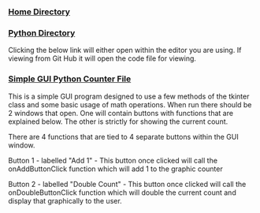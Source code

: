 ### [Home Directory](/CodeLanguages/ReadMe.md)
### [Python Directory](/CodeLanguages/Python/PythonContents.md)

Clicking the below link will either open within the editor you are using. 
If viewing from Git Hub it will open the code file for viewing.
### [Simple GUI Python Counter File](simpleCounterGUI.py)


This is a simple GUI program designed to use a few methods of the tkinter class and some basic usage of math operations. 
When run there should be 2 windows that open. One will contain buttons with functions that are explained below. The other is strictly for showing the current count.

There are 4 functions that are tied to 4 separate buttons within the GUI window. 

Button 1 - labelled "Add 1" 
	- This button once clicked will call the onAddButtonClick function which will add 1 to the graphic counter

Button 2 - labelled "Double  Count"
	- This button once clicked will call the onDoubleButtonClick function which will double the current count and display that graphically to the user. 